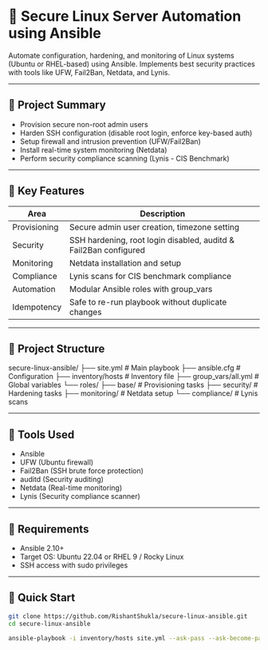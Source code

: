 # 🔐 Secure Linux Server Automation using Ansible

Automate configuration, hardening, and monitoring of Linux systems (Ubuntu or RHEL-based) using Ansible. Implements best security practices with tools like UFW, Fail2Ban, Netdata, and Lynis.

---

## 📌 Project Summary

- Provision secure non-root admin users  
- Harden SSH configuration (disable root login, enforce key-based auth)  
- Setup firewall and intrusion prevention (UFW/Fail2Ban)  
- Install real-time system monitoring (Netdata)  
- Perform security compliance scanning (Lynis - CIS Benchmark)  

---

## 🔧 Key Features

| Area        | Description                                         |
|-------------|-----------------------------------------------------|
| Provisioning | Secure admin user creation, timezone setting       |
| Security     | SSH hardening, root login disabled, auditd & Fail2Ban configured |
| Monitoring  | Netdata installation and setup                      |
| Compliance  | Lynis scans for CIS benchmark compliance            |
| Automation  | Modular Ansible roles with group_vars               |
| Idempotency | Safe to re-run playbook without duplicate changes   |

---

## 📂 Project Structure

secure-linux-ansible/
├── site.yml # Main playbook
├── ansible.cfg # Configuration
├── inventory/hosts # Inventory file
├── group_vars/all.yml # Global variables
└── roles/
├── base/ # Provisioning tasks
├── security/ # Hardening tasks
├── monitoring/ # Netdata setup
└── compliance/ # Lynis scans

---

## 🧪 Tools Used

- Ansible  
- UFW (Ubuntu firewall)  
- Fail2Ban (SSH brute force protection)  
- auditd (Security auditing)  
- Netdata (Real-time monitoring)  
- Lynis (Security compliance scanner)  

---

## 🧰 Requirements

- Ansible 2.10+  
- Target OS: Ubuntu 22.04 or RHEL 9 / Rocky Linux  
- SSH access with sudo privileges  

---

## 🚀 Quick Start

```bash
git clone https://github.com/RishantShukla/secure-linux-ansible.git
cd secure-linux-ansible

ansible-playbook -i inventory/hosts site.yml --ask-pass --ask-become-pass
